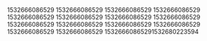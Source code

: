 1532666086529
1532666086529
1532666086529
1532666086529
1532666086529
1532666086529
1532666086529
1532666086529
1532666086529
1532666086529
1532666086529
1532666086529
1532666086529
1532666086529
15326660865291532680223594